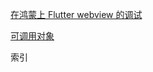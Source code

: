 [在鸿蒙上 Flutter webview 的调试](/flutter%20webview在鸿蒙上调试.md)

[可调用对象](/可调用对象%20(Callable%20Object).md)

索引 